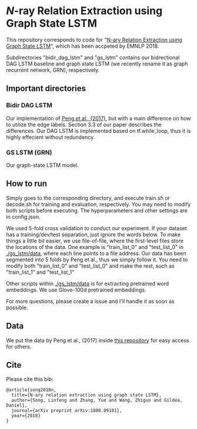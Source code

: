 # *N*-ray Relation Extraction using Graph State LSTM

This repository corresponds to code for "[N-ary Relation Extraction using Graph State LSTM](https://arxiv.org/abs/1808.09101)", which has been accpeted by EMNLP 2018.

Subdirectories "bidir_dag_lstm" and "gs_lstm" contains our bidrectional DAG LSTM baseline and graph state LSTM (we recently rename it as graph recurrent network, GRN), respectively. 

## Important directories

### Bidir DAG LSTM

Our implementation of [Peng et al., (2017)](https://www.cs.jhu.edu/~npeng/papers/TACL_17_RelationExtraction.pdf), but with a main difference on how to utilize the edge labels. Section 3.3 of our paper describes the differences.
Our DAG LSTM is implemented based on tf.while_loop, thus it is highly effecient without redundency. 

### GS LSTM (GRN)

Our graph-state LSTM model.

## How to run

Simply goes to the corresponding directory, and execute train.sh or decode.sh for training and evaluation, respectively. 
You may need to modify both scripts before executing. The hyperparameters and other settings are in config.json.

We used 5-fold cross validation to conduct our experiment. If your dataset has a training/dev/test separation, just ignore the words below.
To make things a little bit easier, we use file-of-file, where the first-level files store the locations of the data. One example is "train_list_0" and "test_list_0" in [./gs_lstm/data](./gs_lstm/data), where each line points to a file address. Our data has been segmented into 5 folds by Peng et al., thus we simply follow it.
You need to modify both "train_list_0" and "test_list_0" and make the rest, such as "train_list_1" and "test_list_1"

Other scripts within [./gs_lstm/data](./gs_lstm/data) is for extracting pretrained word embeddings. We use Glove-100d pretrained embeddings. 

For more questions, please create a issue and I'll handle it as soon as possible.

## Data

We put the data by Peng et al., (2017) inside [this repository](./peng_data) for easy access for others.

## Cite

Please cite this bib:
```
@article{song2018n,
  title={N-ary relation extraction using graph state LSTM},
  author={Song, Linfeng and Zhang, Yue and Wang, Zhiguo and Gildea, Daniel},
  journal={arXiv preprint arXiv:1808.09101},
  year={2018}
}
```


